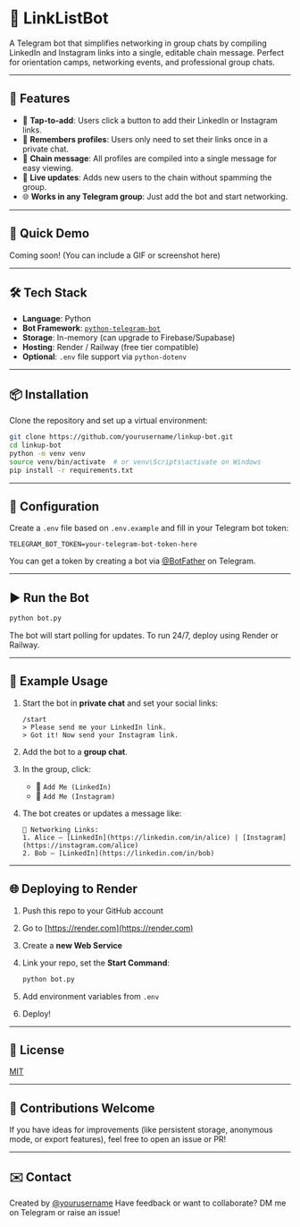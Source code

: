 # 🤖 LinkListBot

A Telegram bot that simplifies networking in group chats by compiling LinkedIn and Instagram links into a single, editable chain message. Perfect for orientation camps, networking events, and professional group chats.

---

## 🔗 Features

- 📎 **Tap-to-add**: Users click a button to add their LinkedIn or Instagram links.
- 🧠 **Remembers profiles**: Users only need to set their links once in a private chat.
- 💬 **Chain message**: All profiles are compiled into a single message for easy viewing.
- 🔄 **Live updates**: Adds new users to the chain without spamming the group.
- 🌐 **Works in any Telegram group**: Just add the bot and start networking.

---

## 🚀 Quick Demo

Coming soon! (You can include a GIF or screenshot here)

---

## 🛠️ Tech Stack

- **Language**: Python  
- **Bot Framework**: [`python-telegram-bot`](https://github.com/python-telegram-bot/python-telegram-bot)  
- **Storage**: In-memory (can upgrade to Firebase/Supabase)  
- **Hosting**: Render / Railway (free tier compatible)  
- **Optional**: `.env` file support via `python-dotenv`

---

## 📦 Installation

Clone the repository and set up a virtual environment:

```bash
git clone https://github.com/yourusername/linkup-bot.git
cd linkup-bot
python -m venv venv
source venv/bin/activate  # or venv\Scripts\activate on Windows
pip install -r requirements.txt
````

---

## 🔐 Configuration

Create a `.env` file based on `.env.example` and fill in your Telegram bot token:

```env
TELEGRAM_BOT_TOKEN=your-telegram-bot-token-here
```

You can get a token by creating a bot via [@BotFather](https://t.me/BotFather) on Telegram.

---

## ▶️ Run the Bot

```bash
python bot.py
```

The bot will start polling for updates. To run 24/7, deploy using Render or Railway.

---

## 🧪 Example Usage

1. Start the bot in **private chat** and set your social links:

   ```
   /start
   > Please send me your LinkedIn link.
   > Got it! Now send your Instagram link.
   ```

2. Add the bot to a **group chat**.

3. In the group, click:

   * 🔗 `Add Me (LinkedIn)`
   * 📸 `Add Me (Instagram)`

4. The bot creates or updates a message like:

   ```
   👥 Networking Links:
   1. Alice – [LinkedIn](https://linkedin.com/in/alice) | [Instagram](https://instagram.com/alice)
   2. Bob – [LinkedIn](https://linkedin.com/in/bob)
   ```

---

## 🌐 Deploying to Render

1. Push this repo to your GitHub account
2. Go to [https://render.com](https://render.com)
3. Create a **new Web Service**
4. Link your repo, set the **Start Command**:

   ```bash
   python bot.py
   ```
5. Add environment variables from `.env`
6. Deploy!

---

## 📄 License

[MIT](LICENSE)

---

## 🙌 Contributions Welcome

If you have ideas for improvements (like persistent storage, anonymous mode, or export features), feel free to open an issue or PR!

---

## ✉️ Contact

Created by [@yourusername](https://github.com/yourusername)
Have feedback or want to collaborate? DM me on Telegram or raise an issue!